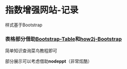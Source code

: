 # 指数增强网站-记录

样式基于Bootstrap

### 表格部分借助[Bootstrap-Table](https://bootstrap-table-examples.wenzhixin.net.cn)和[how2j-Bootstrap](http://how2j.cn/k/boostrap/boostrap-table/478.html)

简单知识查询菜鸟教程即可

部分展示可以考虑借助**nodeppt**（非常炫酷）

